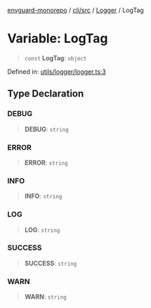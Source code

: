 [envguard-monorepo](../../../../../index.md) / [cli/src](../../../index.md) / [Logger](../index.md) / LogTag

# Variable: LogTag

> `const` **LogTag**: `object`

Defined in: [utils/logger/logger.ts:3](https://github.com/amannirala13/envguard/blob/3109fc1a57b52249408b958acacfd83ef088e5f3/packages/cli/src/utils/logger/logger.ts#L3)

## Type Declaration

### DEBUG

> **DEBUG**: `string`

### ERROR

> **ERROR**: `string`

### INFO

> **INFO**: `string`

### LOG

> **LOG**: `string`

### SUCCESS

> **SUCCESS**: `string`

### WARN

> **WARN**: `string`
